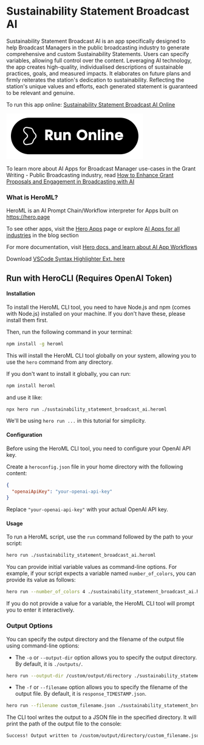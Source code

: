 # Sustainability Statement Broadcast AI

Sustainability Statement Broadcast AI is an app specifically designed to help Broadcast Managers in the public broadcasting industry to generate comprehensive and custom Sustainability Statements. Users can specify variables, allowing full control over the content. Leveraging AI technology, the app creates high-quality, individualised descriptions of sustainable practices, goals, and measured impacts. It elaborates on future plans and firmly reiterates the station's dedication to sustainability. Reflecting the station's unique values and efforts, each generated statement is guaranteed to be relevant and genuine.

To run this app online: [Sustainability Statement Broadcast AI Online](https://hero.page/app/sustainability-statement-broadcast-ai-ai-powered-broadcast-sustainability-statements/cUEncpbS4vxabKIajU3I)

[![Run Sustainability Statement Broadcast AI Online](/assets/run.svg)](https://hero.page/app/sustainability-statement-broadcast-ai-ai-powered-broadcast-sustainability-statements/cUEncpbS4vxabKIajU3I)

To learn more about AI Apps for Broadcast Manager use-cases in the Grant Writing - Public Broadcasting industry, read [How to Enhance Grant Proposals and Engagement in Broadcasting with AI](https://hero.page/blog/ai/grant-writing-public-broadcasting/how-to-enhance-grant-proposals-and-engagement-in-broadcasting-with-ai/170926)

### What is HeroML?
HeroML is an AI Prompt Chain/Workflow interpreter for Apps built on https://hero.page 

To see other apps, visit the [Hero Apps](https://hero.page/apps) page or explore [AI Apps for all industries](https://hero.page/blog) in the blog section

For more documentation, visit [Hero docs, and learn about AI App Workflows](https://hero.page/tutorials/introduction-to-heroml)

Download [VSCode Syntax Highlighter Ext. here](https://marketplace.visualstudio.com/items?itemName=hero-page.heroml)

## Run with HeroCLI (Requires OpenAI Token)

#### Installation

To install the HeroML CLI tool, you need to have Node.js and npm (comes with Node.js) installed on your machine. If you don't have these, please install them first. 

Then, run the following command in your terminal:

```bash
npm install -g heroml
```

This will install the HeroML CLI tool globally on your system, allowing you to use the `hero` command from any directory.

If you don't want to install it globally, you can run:

```bash
npm install heroml
```

and use it like:

```bash
npx hero run ./sustainability_statement_broadcast_ai.heroml
```

We'll be using `hero run ...` in this tutorial for simplicity.

#### Configuration

Before using the HeroML CLI tool, you need to configure your OpenAI API key. 

Create a `heroconfig.json` file in your home directory with the following content:

```json
{
  "openaiApiKey": "your-openai-api-key"
}
```

Replace `"your-openai-api-key"` with your actual OpenAI API key.

#### Usage

To run a HeroML script, use the `run` command followed by the path to your script:

```bash
hero run ./sustainability_statement_broadcast_ai.heroml
```

You can provide initial variable values as command-line options. For example, if your script expects a variable named `number_of_colors`, you can provide its value as follows:

```bash
hero run --number_of_colors 4 ./sustainability_statement_broadcast_ai.heroml
```

If you do not provide a value for a variable, the HeroML CLI tool will prompt you to enter it interactively.

### Output Options

You can specify the output directory and the filename of the output file using command-line options:

- The `-o` or `--output-dir` option allows you to specify the output directory. By default, it is `./outputs/`.

```bash
hero run --output-dir /custom/output/directory ./sustainability_statement_broadcast_ai.heroml
```

- The `-f` or `--filename` option allows you to specify the filename of the output file. By default, it is `response_TIMESTAMP.json`.

```bash
hero run --filename custom_filename.json ./sustainability_statement_broadcast_ai.heroml
```

The CLI tool writes the output to a JSON file in the specified directory. It will print the path of the output file to the console:

```bash
Success! Output written to /custom/output/directory/custom_filename.json
```

